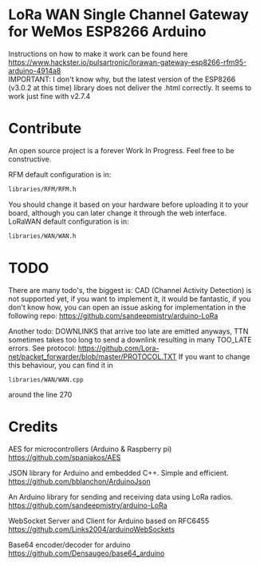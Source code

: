 # LoRa WAN Single Channel Gateway for WeMos ESP8266 Arduino

Instructions on how to make it work can be found here https://www.hackster.io/pulsartronic/lorawan-gateway-esp8266-rfm95-arduino-4914a8  
IMPORTANT: I don't know why, but the latest version of the ESP8266 (v3.0.2 at this time) library does not deliver the .html correctly. It seems to work just fine with v2.7.4

# Contribute
An open source project is a forever Work In Progress. Feel free to be constructive.

RFM default configuration is in:
```sh
libraries/RFM/RFM.h
```
You should change it based on your hardware before uploading it to your board, although you can later change it through the web interface.
LoRaWAN default configuration is in:
```sh
libraries/WAN/WAN.h
```

# TODO
There are many todo's, the biggest is: CAD (Channel Activity Detection) is not supported yet, if you want
to implement it, it would be fantastic, if you don't know how, you can open an issue asking for implementation
in the following repo: https://github.com/sandeepmistry/arduino-LoRa

Another todo: DOWNLINKS that arrive too late are emitted anyways,
TTN sometimes takes too long to send a downlink resulting in many TOO_LATE errors.
See protocol: https://github.com/Lora-net/packet_forwarder/blob/master/PROTOCOL.TXT
If you want to change this behaviour, you can find it in
```
libraries/WAN/WAN.cpp
```
around the line 270


# Credits

AES for microcontrollers (Arduino & Raspberry pi)  
https://github.com/spaniakos/AES

JSON library for Arduino and embedded C++. Simple and efficient.  
https://github.com/bblanchon/ArduinoJson

An Arduino library for sending and receiving data using LoRa radios.  
https://github.com/sandeepmistry/arduino-LoRa

WebSocket Server and Client for Arduino based on RFC6455  
https://github.com/Links2004/arduinoWebSockets

Base64 encoder/decoder for arduino  
https://github.com/Densaugeo/base64_arduino


